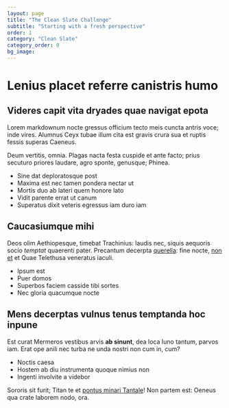 ```yaml
---
layout: page
title: "The Clean Slate Challenge"
subtitle: "Starting with a fresh perspective"
order: 1
category: "Clean Slate"
category_order: 0
bg_image: 
---
```


# Lenius placet referre canistris humo

## Videres capit vita dryades quae navigat epota

Lorem markdownum nocte gressus officium tecto meis cuncta antris voce; inde
vires. Alumnus Ceyx tubae illum cita est gravis crura sua et ruptis fessis
superas Caeneus.

Deum vertitis, omnia. Plagas nacta festa cuspide et ante facto; prius secuturo
priores laudare, agro sponte, genusque; Phinea.

- Sine dat deploratosque post
- Maxima est nec tamen pondera nectar ut
- Mortis duo ab lateri quem honore lato
- Vidit parente errat ut canum
- Superatus dixit veteris egressus iam duro iam

## Caucasiumque mihi

Deos olim Aethiopesque, timebat Trachinius: laudis nec, siquis aequoris socio
*temptat* quaerenti pater. Precantum decerpta
[querella](http://numerabilis.org/longevatum): fine nocte, [non
et](http://dignus-illi.org/sublimis.aspx) et Quae Telethusa veneratus iaculi.

- Ipsum est
- Puer domos
- Superbos faciem casside tibi sortes
- Nec gloria quacumque nocte

## Mens decerptas vulnus tenus temptanda hoc inpune

Est curat Mermeros vestibus arvis **ab sinunt**, dea loca Iuno tantum, parvos
iam. Erat ope anili nec turba ne unda nostri non cum in, cum?

- Noctis caesa
- Hostem ab diu instrumenta quoque nimius non
- Ingenti involvite a videbor

Sororis sit furit; Titan te et [pontus minari Tantale](http://myrrhae.net/)! Non
partem est: Oeneus qua crate laborem nodo, ora.
